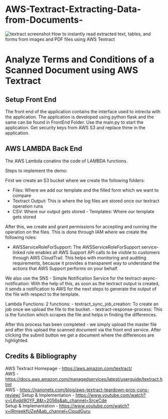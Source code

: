 # AWS-Textract-Extracting-Data-from-Documents-

![textract screenshot](https://user-images.githubusercontent.com/125685678/221339789-1b73b261-ddff-4840-9aea-14f5f2868d08.jpg)
How to instantly read extracted text, tables, and forms from images and PDF files using AWS Textract
# Analyze Terms and Conditions of a Scanned Document using AWS Textract

## Setup Front End
The front end of the application contains the interface used to intrecta with the application. The application is developed using python flask and the same can be found in FrontEnd Folder. Use the main.py to start the application. Get security keys from AWS S3 and replace thme in the application.

## AWS LAMBDA Back End 
The AWS Lambda conatins the code of LAMBDA functions.

Steps to implement the demo:

First we create an S3 bucket where we create the following folders:  
- Files: Where we add our template and the filled form which we want to compare  
- Textract Output: This is where the log files are stored once our textract operation runs  
- CSV: Where our output gets stored - Templates: Where our template gets stored  

After this, we create and grant permissions for accepting and running the operation on the files. This is done through IAM where we create the following roles:  
- AWSServiceRoleForSupport: The AWSServiceRoleForSupport service-linked role enables all AWS Support API calls to be visible to customers through AWS CloudTrail. This helps with monitoring and auditing requirements, because it provides a transparent way to understand the actions that AWS Support performs on your behalf.

We also use the SNS - Simple Notification Service for the textract-async-notification: With the help of this, as soon as the textract output is created, it sends a notification to AWS for the next steps to generate the output of the file with respect to the template.

Lambda Functions: 2 functions: - textract_sync_job_creation: To create an job once we upload the file to the bucket. - textract-response-process: This is the function which scrapes the file and helps in finding the differences.

After this process has been completed - we simply upload the master file and after this upload the scanned document via the front end service. After clicking the submit button we get a document where the differences are hghlighted.

## Credits & Bibliography

AWS Textract Homepage - https://aws.amazon.com/textract/  
AWS - https://docs.aws.amazon.com/managedservices/latest/userguide/textract.html  
AWS - https://nanonets.com/blog/aws-textract-teardown-pros-cons-review/ 
Setup & Implementation - https://www.youtube.com/watch?v=L6vdd9OYF_8&t=2056s&ab_channel=SrceCde  
Setup & Implementation - https://www.youtube.com/watch?v=IRmeekfUZeA&ab_channel=CloudGuru  
 
